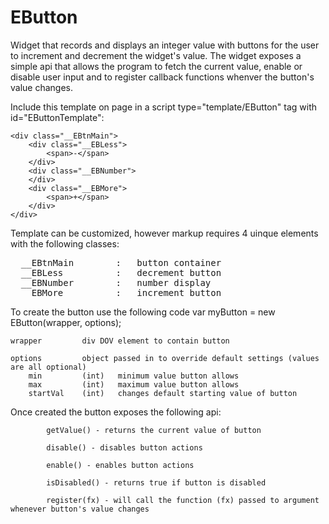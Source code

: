 # EButton
Widget that records and displays an integer value with buttons for the user to increment and decrement the widget's value. The widget exposes a simple api that allows the program to fetch the current value, enable or disable user input and to register callback functions whenver the button's value changes.

Include this template on page in a script type="template/EButton" tag with id="EButtonTemplate":

<div class="EButton">
</div>

	<div class="__EBtnMain">
		<div class="__EBLess">
			<span>-</span>
		</div>
	  	<div class="__EBNumber">
	  	</div>
		<div class="__EBMore">
			<span>+</span>
		</div>
	</div>

Template can be customized, however markup requires 4 uinque elements with the following classes:
<pre>
  __EBtnMain		:	button container
  __EBLess			:	decrement button
  __EBNumber		:	number display
  __EBMore			:	increment button
</pre>
To create the button use the following code
  var myButton = new EButton(wrapper, options);
  
  	wrapper			div DOV element to contain button
  	
  	options 		object passed in to override default settings (values are all optional)
  		min			(int)	minimum value button allows
  		max			(int)	maximum value button allows
  		startVal	(int)	changes default starting value of button

Once created the button exposes the following api:

			getValue() - returns the current value of button
			
			disable() - disables button actions
			
			enable() - enables button actions
			
			isDisabled() - returns true if button is disabled
			
			register(fx) - will call the function (fx) passed to argument whenever button's value changes
